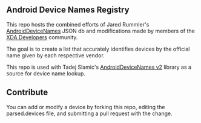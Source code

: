 ## Android Device Names Registry

This repo hosts the combined efforts of Jared Rummler's [AndroidDeviceNames](https://github.com/jaredrummler/AndroidDeviceNames) JSON db and modifications made by members of the [XDA Developers](https://www.xda-developers.com) community.

The goal is to create a list that accurately identifies devices by the official name given by each respective vendor.

This repo is used with Tadej Slamic's [AndroidDeviceNames v2](https://github.com/tslamic/AndroidDeviceNames) library as a source for device name lookup.

## Contribute
You can add or modify a device by forking this repo, editing the parsed.devices file, and submitting a pull request with the change.
